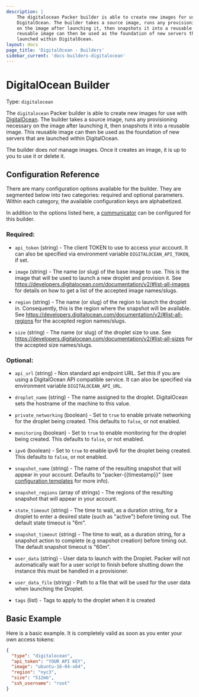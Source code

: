 ```yaml
---
description: |
    The digitalocean Packer builder is able to create new images for use with
    DigitalOcean. The builder takes a source image, runs any provisioning necessary
    on the image after launching it, then snapshots it into a reusable image. This
    reusable image can then be used as the foundation of new servers that are
    launched within DigitalOcean.
layout: docs
page_title: 'DigitalOcean - Builders'
sidebar_current: 'docs-builders-digitalocean'
---
```


# DigitalOcean Builder

Type: `digitalocean`

The `digitalocean` Packer builder is able to create new images for use with
[DigitalOcean](https://www.digitalocean.com). The builder takes a source image,
runs any provisioning necessary on the image after launching it, then snapshots
it into a reusable image. This reusable image can then be used as the
foundation of new servers that are launched within DigitalOcean.

The builder does *not* manage images. Once it creates an image, it is up to you
to use it or delete it.

## Configuration Reference

There are many configuration options available for the builder. They are
segmented below into two categories: required and optional parameters. Within
each category, the available configuration keys are alphabetized.

In addition to the options listed here, a
[communicator](/docs/templates/communicator.html) can be configured for this
builder.

### Required:

-   `api_token` (string) - The client TOKEN to use to access your account. It
    can also be specified via environment variable `DIGITALOCEAN_API_TOKEN`, if
    set.

-   `image` (string) - The name (or slug) of the base image to use. This is the
    image that will be used to launch a new droplet and provision it. See
    <a href="https://developers.digitalocean.com/documentation/v2/#list-all-images" class="uri">https://developers.digitalocean.com/documentation/v2/#list-all-images</a>
    for details on how to get a list of the accepted image names/slugs.

-   `region` (string) - The name (or slug) of the region to launch the droplet
    in. Consequently, this is the region where the snapshot will be available.
    See
    <a href="https://developers.digitalocean.com/documentation/v2/#list-all-regions" class="uri">https://developers.digitalocean.com/documentation/v2/#list-all-regions</a>
    for the accepted region names/slugs.

-   `size` (string) - The name (or slug) of the droplet size to use. See
    <a href="https://developers.digitalocean.com/documentation/v2/#list-all-sizes" class="uri">https://developers.digitalocean.com/documentation/v2/#list-all-sizes</a>
    for the accepted size names/slugs.

### Optional:

-   `api_url` (string) - Non standard api endpoint URL. Set this if you are
    using a DigitalOcean API compatible service. It can also be specified via
    environment variable `DIGITALOCEAN_API_URL`.

-   `droplet_name` (string) - The name assigned to the droplet. DigitalOcean
    sets the hostname of the machine to this value.

-   `private_networking` (boolean) - Set to `true` to enable private networking
    for the droplet being created. This defaults to `false`, or not enabled.

-   `monitoring` (boolean) - Set to `true` to enable monitoring for the droplet
    being created. This defaults to `false`, or not enabled.

-   `ipv6` (boolean) - Set to `true` to enable ipv6 for the droplet being
    created. This defaults to `false`, or not enabled.

-   `snapshot_name` (string) - The name of the resulting snapshot that will
    appear in your account. Defaults to "packer-{{timestamp}}" (see
    [configuration templates](/docs/templates/engine.html) for more info).

-   `snapshot_regions` (array of strings) - The regions of the resulting
    snapshot that will appear in your account.

-   `state_timeout` (string) - The time to wait, as a duration string, for a
    droplet to enter a desired state (such as "active") before timing out. The
    default state timeout is "6m".

-   `snapshot_timeout` (string) - The time to wait, as a duration string, for a
    snapshot action to complete (e.g snapshot creation) before timing out. The
    default snapshot timeout is "60m".

-   `user_data` (string) - User data to launch with the Droplet. Packer will
    not automatically wait for a user script to finish before shutting down the
    instance this must be handled in a provisioner.

-   `user_data_file` (string) - Path to a file that will be used for the user
    data when launching the Droplet.

-   `tags` (list) - Tags to apply to the droplet when it is created

## Basic Example

Here is a basic example. It is completely valid as soon as you enter your own
access tokens:

```json
{
  "type": "digitalocean",
  "api_token": "YOUR API KEY",
  "image": "ubuntu-16-04-x64",
  "region": "nyc3",
  "size": "512mb",
  "ssh_username": "root"
}
```
